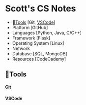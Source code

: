 # Scott's CS Notes

- :hammer:[Tools](#hammertools) [Git, [VSCode](#git)]
- Platform [GitHub]
- Languages [Python, Java, C/C++]
- Framework [Flask]
- Operating System [Linux]
- Network
- Database [SQL, MongoDB]
- Resources [CodeCademy]


## :hammer:Tools
#### Git
#### VSCode

